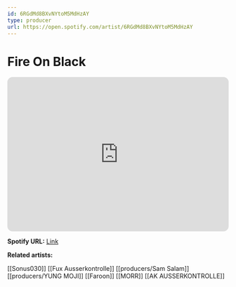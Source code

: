 ```yaml
---
id: 6RGdMd8BXvNYtoM5MdHzAY
type: producer
url: https://open.spotify.com/artist/6RGdMd8BXvNYtoM5MdHzAY
---
```

# Fire On Black

<iframe style="border-radius:12px" src="https://open.spotify.com/embed/artist/6RGdMd8BXvNYtoM5MdHzAY" width="100%" height="352" frameBorder="0" allowfullscreen="" allow="autoplay; clipboard-write; encrypted-media; fullscreen; picture-in-picture" loading="lazy"></iframe>

**Spotify URL:** [Link](https://open.spotify.com/artist/6RGdMd8BXvNYtoM5MdHzAY)

**Related artists:**

[[Sonus030]]
[[Fux Ausserkontrolle]]
[[producers/Sam Salam]]
[[producers/YUNG MOJI]]
[[Faroon]]
[[MORR]]
[[AK AUSSERKONTROLLE]]
